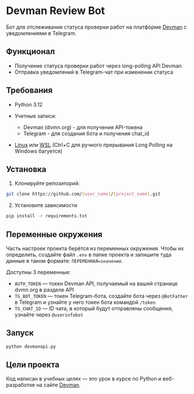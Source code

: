 # Devman Review Bot

Бот для отслеживания статуса проверки работ на платформе [Devman](https://dvmn.org/) с уведомлениями в Telegram.

## Функционал

- Получение статуса проверки работ через long-polling API Devman
- Отправка уведомлений в Telegram-чат при изменении статуса

## Требования

- Python 3.12
- Учетные записи:
  - Devman (dvmn.org) - для получения API-токена
  - Telegram - для создания бота и получения chat_id

- [Linux](https://www.linux.org/pages/download/) или [WSL](https://learn.microsoft.com/ru-ru/windows/wsl/install) (Ctrl+C для ручного прерывания Long Polling на Windows багуется)


## Установка

1. Клонируйте репозиторий:
```bash
git clone https://github.com/[user_name]/[project_name].git
```
2. Установите зависимости
```bash
pip install -r requirements.txt
```

## Переменные окружения

Часть настроек проекта берётся из переменных окружения. Чтобы их определить, создайте файл `.env` в папке проекта и запишите туда данные в таком формате: `ПЕРЕМЕННАЯ=значение`.

Доступны 3 переменные:
 - `AUTH_TOKEN` — токен Devman API, получаемый на вашей странице dvmn.org в разделе API
 - `TG_BOT_TOKEN` — токен Telegram-бота, создайте бота через `@BotFather` в Telegram и узнайте у него токен бота командой `/token`
 - `TG_CHAT_ID` — ID чата, в который будут отправлены сообщения, узнайте через `@userinfobot`


## Запуск
```bash
python devmanapi.py
```

## Цели проекта

Код написан в учебных целях — это урок в курсе по Python и веб-разработке на сайте [Devman](https://dvmn.org).
